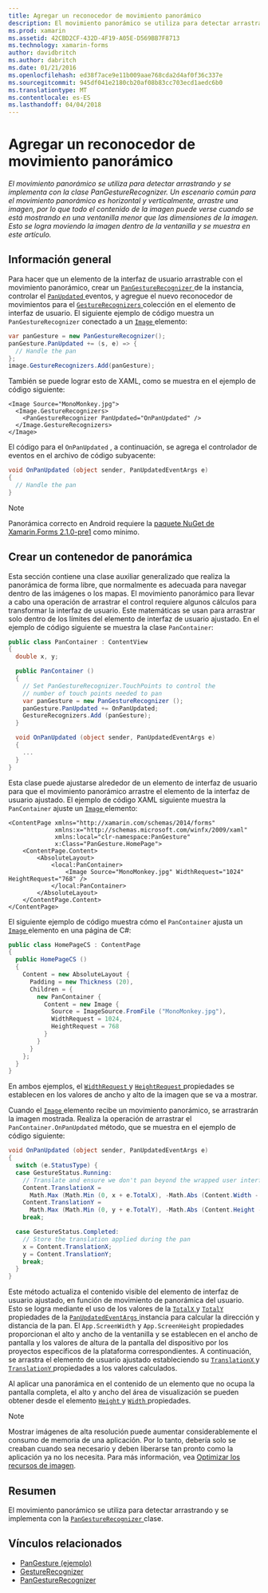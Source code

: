 ```yaml
---
title: Agregar un reconocedor de movimiento panorámico
description: El movimiento panorámico se utiliza para detectar arrastrando y se implementa con la clase PanGestureRecognizer. Un escenario común para el movimiento panorámico es horizontal y verticalmente, arrastre una imagen, por lo que todo el contenido de la imagen puede verse cuando se está mostrando en una ventanilla menor que las dimensiones de la imagen. Esto se logra moviendo la imagen dentro de la ventanilla y se muestra en este artículo.
ms.prod: xamarin
ms.assetid: 42CBD2CF-432D-4F19-A05E-D569BB7F8713
ms.technology: xamarin-forms
author: davidbritch
ms.author: dabritch
ms.date: 01/21/2016
ms.openlocfilehash: ed38f7ace9e11b009aae768cda2d4af0f36c337e
ms.sourcegitcommit: 945df041e2180cb20af08b83cc703ecd1aedc6b0
ms.translationtype: MT
ms.contentlocale: es-ES
ms.lasthandoff: 04/04/2018
---
```

# <a name="adding-a-pan-gesture-recognizer"></a>Agregar un reconocedor de movimiento panorámico

_El movimiento panorámico se utiliza para detectar arrastrando y se implementa con la clase PanGestureRecognizer. Un escenario común para el movimiento panorámico es horizontal y verticalmente, arrastre una imagen, por lo que todo el contenido de la imagen puede verse cuando se está mostrando en una ventanilla menor que las dimensiones de la imagen. Esto se logra moviendo la imagen dentro de la ventanilla y se muestra en este artículo._

## <a name="overview"></a>Información general

Para hacer que un elemento de la interfaz de usuario arrastrable con el movimiento panorámico, crear un [ `PanGestureRecognizer` ](https://developer.xamarin.com/api/type/Xamarin.Forms.PanGestureRecognizer/) de la instancia, controlar el [ `PanUpdated` ](https://developer.xamarin.com/api/event/Xamarin.Forms.PanGestureRecognizer.PanUpdated/) eventos, y agregue el nuevo reconocedor de movimientos para el [ `GestureRecognizers` ](https://developer.xamarin.com/api/property/Xamarin.Forms.View.GestureRecognizers/) colección en el elemento de interfaz de usuario. El siguiente ejemplo de código muestra un `PanGestureRecognizer` conectado a un [ `Image` ](https://developer.xamarin.com/api/type/Xamarin.Forms.Image/) elemento:

```csharp
var panGesture = new PanGestureRecognizer();
panGesture.PanUpdated += (s, e) => {
  // Handle the pan
};
image.GestureRecognizers.Add(panGesture);
```

También se puede lograr esto de XAML, como se muestra en el ejemplo de código siguiente:

```xaml
<Image Source="MonoMonkey.jpg">
  <Image.GestureRecognizers>
    <PanGestureRecognizer PanUpdated="OnPanUpdated" />
  </Image.GestureRecognizers>
</Image>
```

El código para el `OnPanUpdated` , a continuación, se agrega el controlador de eventos en el archivo de código subyacente:

```csharp
void OnPanUpdated (object sender, PanUpdatedEventArgs e)
{
  // Handle the pan
}
```

> [!NOTE]
> Panorámica correcto en Android requiere la [paquete NuGet de Xamarin.Forms 2.1.0-pre1](https://www.nuget.org/packages/Xamarin.Forms/2.1.0.6501-pre1) como mínimo.

## <a name="creating-a-pan-container"></a>Crear un contenedor de panorámica

Esta sección contiene una clase auxiliar generalizado que realiza la panorámica de forma libre, que normalmente es adecuada para navegar dentro de las imágenes o los mapas. El movimiento panorámico para llevar a cabo una operación de arrastrar el control requiere algunos cálculos para transformar la interfaz de usuario. Este matemáticas se usan para arrastrar solo dentro de los límites del elemento de interfaz de usuario ajustado. En el ejemplo de código siguiente se muestra la clase `PanContainer`:

```csharp
public class PanContainer : ContentView
{
  double x, y;

  public PanContainer ()
  {
    // Set PanGestureRecognizer.TouchPoints to control the
    // number of touch points needed to pan
    var panGesture = new PanGestureRecognizer ();
    panGesture.PanUpdated += OnPanUpdated;
    GestureRecognizers.Add (panGesture);
  }

  void OnPanUpdated (object sender, PanUpdatedEventArgs e)
  {
    ...
  }
}
```

Esta clase puede ajustarse alrededor de un elemento de interfaz de usuario para que el movimiento panorámico arrastre el elemento de la interfaz de usuario ajustado. El ejemplo de código XAML siguiente muestra la `PanContainer` ajuste un [ `Image` ](https://developer.xamarin.com/api/type/Xamarin.Forms.Image/) elemento:

```xaml
<ContentPage xmlns="http://xamarin.com/schemas/2014/forms"
             xmlns:x="http://schemas.microsoft.com/winfx/2009/xaml"
             xmlns:local="clr-namespace:PanGesture"
             x:Class="PanGesture.HomePage">
    <ContentPage.Content>
        <AbsoluteLayout>
            <local:PanContainer>
                <Image Source="MonoMonkey.jpg" WidthRequest="1024" HeightRequest="768" />
            </local:PanContainer>
        </AbsoluteLayout>
    </ContentPage.Content>
</ContentPage>
```

El siguiente ejemplo de código muestra cómo el `PanContainer` ajusta un [ `Image` ](https://developer.xamarin.com/api/type/Xamarin.Forms.Image/) elemento en una página de C#:

```csharp
public class HomePageCS : ContentPage
{
  public HomePageCS ()
  {
    Content = new AbsoluteLayout {
      Padding = new Thickness (20),
      Children = {
        new PanContainer {
          Content = new Image {
            Source = ImageSource.FromFile ("MonoMonkey.jpg"),
            WidthRequest = 1024,
            HeightRequest = 768
          }
        }
      }
    };
  }
}
```

En ambos ejemplos, el [ `WidthRequest` ](https://developer.xamarin.com/api/property/Xamarin.Forms.VisualElement.WidthRequest/) y [ `HeightRequest` ](https://developer.xamarin.com/api/property/Xamarin.Forms.VisualElement.HeightRequest/) propiedades se establecen en los valores de ancho y alto de la imagen que se va a mostrar.

Cuando el [ `Image` ](https://developer.xamarin.com/api/type/Xamarin.Forms.Image/) elemento recibe un movimiento panorámico, se arrastrarán la imagen mostrada. Realiza la operación de arrastrar el `PanContainer.OnPanUpdated` método, que se muestra en el ejemplo de código siguiente:

```csharp
void OnPanUpdated (object sender, PanUpdatedEventArgs e)
{
  switch (e.StatusType) {
  case GestureStatus.Running:
    // Translate and ensure we don't pan beyond the wrapped user interface element bounds.
    Content.TranslationX =
      Math.Max (Math.Min (0, x + e.TotalX), -Math.Abs (Content.Width - App.ScreenWidth));
    Content.TranslationY =
      Math.Max (Math.Min (0, y + e.TotalY), -Math.Abs (Content.Height - App.ScreenHeight));
    break;

  case GestureStatus.Completed:
    // Store the translation applied during the pan
    x = Content.TranslationX;
    y = Content.TranslationY;
    break;
  }
}
```

Este método actualiza el contenido visible del elemento de interfaz de usuario ajustado, en función de movimiento de panorámica del usuario. Esto se logra mediante el uso de los valores de la [ `TotalX` ](https://developer.xamarin.com/api/property/Xamarin.Forms.PanUpdatedEventArgs.TotalX/) y [ `TotalY` ](https://developer.xamarin.com/api/property/Xamarin.Forms.PanUpdatedEventArgs.TotalY/) propiedades de la [ `PanUpdatedEventArgs` ](https://developer.xamarin.com/api/type/Xamarin.Forms.PanUpdatedEventArgs/) instancia para calcular la dirección y distancia de la pan. El `App.ScreenWidth` y `App.ScreenHeight` propiedades proporcionan el alto y ancho de la ventanilla y se establecen en el ancho de pantalla y los valores de altura de la pantalla del dispositivo por los proyectos específicos de la plataforma correspondientes. A continuación, se arrastra el elemento de usuario ajustado estableciendo su [ `TranslationX` ](https://developer.xamarin.com/api/property/Xamarin.Forms.VisualElement.TranslationX/) y [ `TranslationY` ](https://developer.xamarin.com/api/property/Xamarin.Forms.VisualElement.TranslationY/) propiedades a los valores calculados.

Al aplicar una panorámica en el contenido de un elemento que no ocupa la pantalla completa, el alto y ancho del área de visualización se pueden obtener desde el elemento [ `Height` ](https://developer.xamarin.com/api/property/Xamarin.Forms.VisualElement.Height/) y [ `Width` ](https://developer.xamarin.com/api/property/Xamarin.Forms.VisualElement.Width/) propiedades.

> [!NOTE]
> Mostrar imágenes de alta resolución puede aumentar considerablemente el consumo de memoria de una aplicación. Por lo tanto, debería solo se creaban cuando sea necesario y deben liberarse tan pronto como la aplicación ya no los necesita. Para más información, vea [Optimizar los recursos de imagen](~/xamarin-forms/deploy-test/performance.md#optimizeimages).

## <a name="summary"></a>Resumen

El movimiento panorámico se utiliza para detectar arrastrando y se implementa con la [ `PanGestureRecognizer` ](https://developer.xamarin.com/api/type/Xamarin.Forms.PanGestureRecognizer/) clase.



## <a name="related-links"></a>Vínculos relacionados

- [PanGesture (ejemplo)](https://developer.xamarin.com/samples/xamarin-forms/WorkingWithGestures/PanGesture/)
- [GestureRecognizer](https://developer.xamarin.com/api/type/Xamarin.Forms.GestureRecognizer/)
- [PanGestureRecognizer](https://developer.xamarin.com/api/type/Xamarin.Forms.PanGestureRecognizer/)
